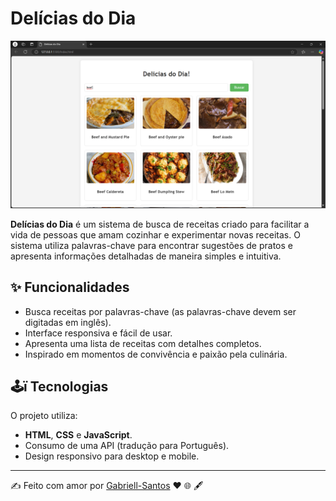 # Delícias do Dia 

![Delícias do Dia](https://github.com/Gabriell-Santos/Delicias_Do_Dia-/blob/master/Del%C3%ADcias%20do%20Dia%20-%20Pessoal%20%E2%80%94%20Microsoft%E2%80%8B%20Edge%2011_12_2024%2014_19_55.png)

**Delícias do Dia** é um sistema de busca de receitas criado para facilitar a vida de pessoas que amam cozinhar e experimentar novas receitas. O sistema utiliza palavras-chave para encontrar sugestões de pratos e apresenta informações detalhadas de maneira simples e intuitiva.

## ✨ Funcionalidades

- Busca receitas por palavras-chave (as palavras-chave devem ser digitadas em inglês).
- Interface responsiva e fácil de usar.
- Apresenta uma lista de receitas com detalhes completos.
- Inspirado em momentos de convivência e paixão pela culinária.

## 🕹ï Tecnologias 

O projeto utiliza:

- **HTML**, **CSS** e **JavaScript**.
- Consumo de uma API (tradução para Português).
- Design responsivo para desktop e mobile.

---

✍️ Feito com amor por [Gabriell-Santos](https://github.com/Gabriell-Santos) ❤️ 🌐 🖋️
